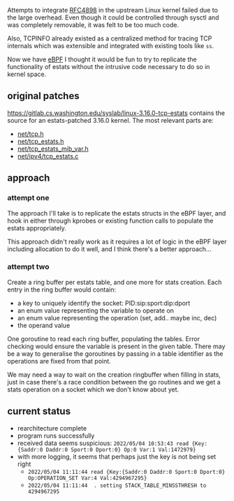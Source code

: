 Attempts to integrate [RFC4898](https://datatracker.ietf.org/doc/html/rfc4898)
in the upstream Linux kernel failed due to the large overhead.  Even though it
could be controlled through sysctl and was completely removable, it was felt
to be too much code.

Also, TCPINFO already existed as a centralized method for tracing TCP internals
which was extensible and integrated with existing tools like `ss`.

Now we have [eBPF](https://ebpf.io) I thought it would be fun to try to
replicate the functionality of estats without the intrusive code necessary to
do so in kernel space.

## original patches
https://gitlab.cs.washington.edu/syslab/linux-3.16.0-tcp-estats contains the
source for an estats-patched 3.16.0 kernel.  The most relevant parts are:

* [net/tcp.h](https://gitlab.cs.washington.edu/syslab/linux-3.16.0-tcp-estats/-/blob/master/include/net/tcp.h)
* [net/tcp_estats.h](https://gitlab.cs.washington.edu/syslab/linux-3.16.0-tcp-estats/-/blob/master/include/net/tcp_estats.h)
* [net/tcp_estats_mib_var.h](https://gitlab.cs.washington.edu/syslab/linux-3.16.0-tcp-estats/-/blob/master/include/net/tcp_estats_mib_var.h)
* [net/ipv4/tcp_estats.c](https://gitlab.cs.washington.edu/syslab/linux-3.16.0-tcp-estats/-/blob/master/net/ipv4/tcp_estats.c)

## approach

### attempt one
The approach I'll take is to replicate the estats structs in the eBPF layer, and
hook in either through kprobes or existing function calls to populate the estats
appropriately.

This approach didn't really work as it requires a lot of logic in the eBPF layer
including allocation to do it well, and I think there's a better approach...

### attempt two
Create a ring buffer per estats table, and one more for stats creation. Each
entry in the ring buffer would contain:

* a key to uniquely identify the socket: PID:sip:sport:dip:dport
* an enum value representing the variable to operate on
* an enum value representing the operation (set, add.. maybe inc, dec)
* the operand value

One goroutine to read each ring buffer, populating the tables. Error checking
would ensure the variable is present in the given table. There may be a way
to generalise the goroutines by passing in a table identifier as the operations
are fixed from that point.

We may need a way to wait on the creation ringbuffer when filling in stats, just
in case there's a race condition between the go routines and we get a stats
operation on a socket which we don't know about yet.

## current status
* rearchitecture complete
* program runs successfully
* received data seems suspicious: `2022/05/04 10:53:43 read {Key:{Saddr:0 Daddr:0 Sport:0 Dport:0} Op:0 Var:1 Val:1472979}`
* with more logging, it seems that perhaps just the key is not being set right
    * `2022/05/04 11:11:44 read {Key:{Saddr:0 Daddr:0 Sport:0 Dport:0} Op:OPERATION_SET Var:4 Val:4294967295}`
    * `2022/05/04 11:11:44  . setting STACK_TABLE_MINSSTHRESH to 4294967295`